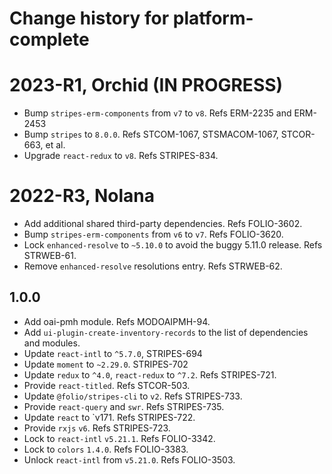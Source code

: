 # Change history for platform-complete
# 2023-R1, Orchid (IN PROGRESS)

* Bump `stripes-erm-components` from `v7` to `v8`. Refs ERM-2235 and ERM-2453
* Bump `stripes` to `8.0.0`. Refs STCOM-1067, STSMACOM-1067, STCOR-663, et al.
* Upgrade `react-redux` to `v8`. Refs STRIPES-834.

# 2022-R3, Nolana

* Add additional shared third-party dependencies. Refs FOLIO-3602.
* Bump `stripes-erm-components` from `v6` to `v7`. Refs FOLIO-3620.
* Lock `enhanced-resolve` to `~5.10.0` to avoid the buggy 5.11.0 release. Refs STRWEB-61.
* Remove `enhanced-resolve` resolutions entry. Refs STRWEB-62.

## 1.0.0
* Add oai-pmh module. Refs MODOAIPMH-94.
* Add `ui-plugin-create-inventory-records` to the list of dependencies and modules.
* Update `react-intl` to `^5.7.0`, STRIPES-694
* Update `moment` to `~2.29.0`. STRIPES-702
* Update `redux` to `^4.0`, `react-redux` to `^7.2`. Refs STRIPES-721.
* Provide `react-titled`. Refs STCOR-503.
* Update `@folio/stripes-cli` to `v2`. Refs STRIPES-733.
* Provide `react-query` and `swr`. Refs STRIPES-735.
* Update `react` to `v171. Refs STRIPES-722.
* Provide `rxjs` `v6`. Refs STRIPES-723.
* Lock to `react-intl` `v5.21.1`. Refs FOLIO-3342.
* Lock to `colors` `1.4.0`. Refs FOLIO-3383.
* Unlock `react-intl` from `v5.21.0`. Refs FOLIO-3503.
